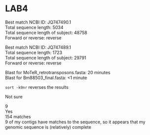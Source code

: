 # LAB4

Best match NCBI ID: JQ747490.1  
Total sequence length: 5034  
Total sequence length of subject: 48758  
Forward or reverse: reverse  

Best match NCBI ID: JQ747489.1  
Total sequence length: 1723  
Total sequence length of subject: 29791  
Forward or reverse: reverse  

Blast for MoTeR_retrotransposons.fasta: 20 minutes  
Blast for Bm88503_final.fasta: <1 minute  

`sort -k9nr` reverses the results  

Not sure

9  
Yes  
154 matches  
9 of my contigs have matches to the sequence, so it appears that my genomic sequence is (relatively) complete  
